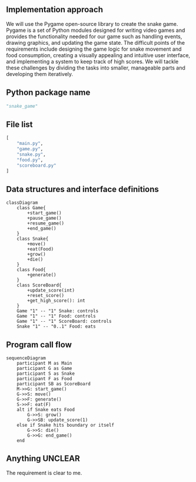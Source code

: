 ## Implementation approach
We will use the Pygame open-source library to create the snake game. Pygame is a set of Python modules designed for writing video games and provides the functionality needed for our game such as handling events, drawing graphics, and updating the game state. The difficult points of the requirements include designing the game logic for snake movement and food consumption, creating a visually appealing and intuitive user interface, and implementing a system to keep track of high scores. We will tackle these challenges by dividing the tasks into smaller, manageable parts and developing them iteratively.

## Python package name
```python
"snake_game"
```

## File list
```python
[
    "main.py",
    "game.py",
    "snake.py",
    "food.py",
    "scoreboard.py"
]
```

## Data structures and interface definitions
```mermaid
classDiagram
    class Game{
        +start_game()
        +pause_game()
        +resume_game()
        +end_game()
    }
    class Snake{
        +move()
        +eat(Food)
        +grow()
        +die()
    }
    class Food{
        +generate()
    }
    class ScoreBoard{
        +update_score(int)
        +reset_score()
        +get_high_score(): int
    }
    Game "1" -- "1" Snake: controls
    Game "1" -- "1" Food: controls
    Game "1" -- "1" ScoreBoard: controls
    Snake "1" -- "0..1" Food: eats
```

## Program call flow
```mermaid
sequenceDiagram
    participant M as Main
    participant G as Game
    participant S as Snake
    participant F as Food
    participant SB as ScoreBoard
    M->>G: start_game()
    G->>S: move()
    G->>F: generate()
    S->>F: eat(F)
    alt if Snake eats Food
        G->>S: grow()
        G->>SB: update_score(1)
    else if Snake hits boundary or itself
        G->>S: die()
        G->>G: end_game()
    end
```

## Anything UNCLEAR
The requirement is clear to me.